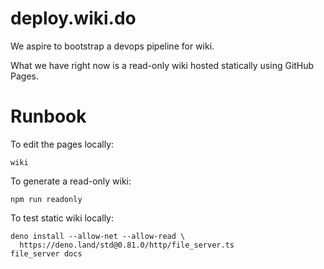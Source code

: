 # deploy.wiki.do

We aspire to bootstrap a devops pipeline for wiki.

What we have right now is a read-only wiki hosted statically using
GitHub Pages.

# Runbook

To edit the pages locally:

    wiki

To generate a read-only wiki:

    npm run readonly

To test static wiki locally:

    deno install --allow-net --allow-read \
      https://deno.land/std@0.81.0/http/file_server.ts
    file_server docs
